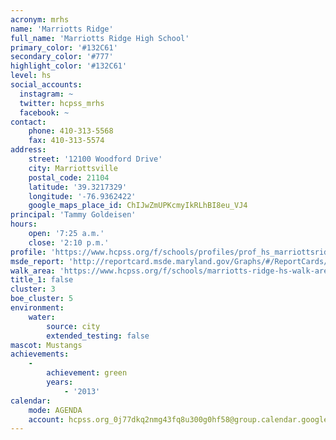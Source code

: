 ```yaml
---
acronym: mrhs
name: 'Marriotts Ridge'
full_name: 'Marriotts Ridge High School'
primary_color: '#132C61'
secondary_color: '#777'
highlight_color: '#132C61'
level: hs
social_accounts:
  instagram: ~
  twitter: hcpss_mrhs
  facebook: ~
contact:
    phone: 410-313-5568
    fax: 410-313-5574
address:
    street: '12100 Woodford Drive'
    city: Marriottsville
    postal_code: 21104
    latitude: '39.3217329'
    longitude: '-76.9362422'
    google_maps_place_id: ChIJwZmUPKcmyIkRLhBI8eu_VJ4
principal: 'Tammy Goldeisen'
hours:
    open: '7:25 a.m.'
    close: '2:10 p.m.'
profile: 'https://www.hcpss.org/f/schools/profiles/prof_hs_marriottsridge.pdf'
msde_report: 'http://reportcard.msde.maryland.gov/Graphs/#/ReportCards/ReportCardSchool/1//1/13/0308/'
walk_area: 'https://www.hcpss.org/f/schools/marriotts-ridge-hs-walk-area.pdf'
title_1: false
cluster: 3
boe_cluster: 5
environment:
    water:
        source: city
        extended_testing: false
mascot: Mustangs
achievements:
    -
        achievement: green
        years:
            - '2013'
calendar:
    mode: AGENDA
    account: hcpss.org_0j77dkq2nmg43fq8u300g0hf58@group.calendar.google.com
---
```

